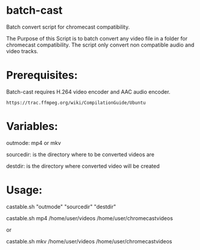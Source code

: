 # batch-cast
Batch convert script for chromecast compatibility.

The Purpose of this Script is to batch convert any video file in a folder for chromecast compatibility.
The script only convert non compatible audio and video tracks.
 
# Prerequisites:
Batch-cast requires H.264 video encoder and AAC audio encoder.
```
https://trac.ffmpeg.org/wiki/CompilationGuide/Ubuntu
```
# Variables:
outmode: mp4 or mkv

sourcedir: is the directory where to be converted videos are

destdir: is the directory where converted video will be created
 
# Usage:
castable.sh "outmode" "sourcedir" "destdir"

castable.sh mp4 /home/user/videos /home/user/chromecastvideos

or

castable.sh mkv /home/user/videos /home/user/chromecastvideos
